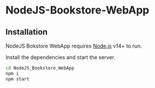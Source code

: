 # NodeJS-Bookstore-WebApp

## Installation

NodeJS Bokstore WebApp requires [Node.js](https://nodejs.org/) v14+ to run.

Install the dependencies and start the server.

```sh
cd NodeJS_Bookstore_WebApp
npm i
npm start
```
